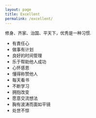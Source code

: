 ```yaml
---
layout: page
title: Excellent
permalink: /excellent/
---
```


修身、齐家、治国、平天下，优秀是一种习惯.

* 有責任心
* 做事有计划
* 良好的时间管理
* 乐于帮助他人成功
* 心怀感恩
* 懂得称赞他人
* 每天看书
* 不断学习
* 拥抱改变
* 愿意交流想法
* 胸有波涛而面如平镜
* 处世不惊


